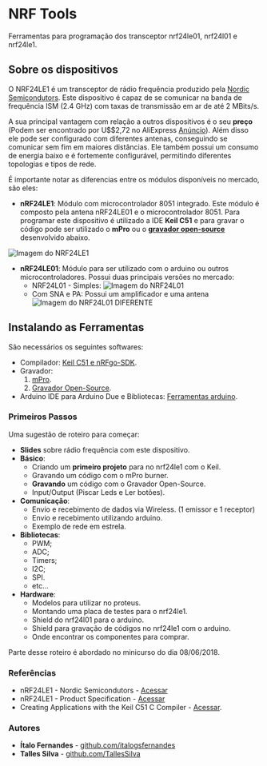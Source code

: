 # NRF Tools
Ferramentas para programação dos transceptor nrf24le01, nrf24l01 e nrf24le1.

## Sobre os dispositivos

O NRF24LE1 é um transceptor de rádio frequência produzido pela [Nordic Semicondutors](www.nordicsemi.com). Este dispositivo é capaz de se comunicar na banda de frequência ISM (2.4 GHz) com taxas de transmissão em ar de até 2 MBits/s.

A sua principal vantagem com relação a outros dispositivos é o seu **preço** (Podem ser encontrado por U$$2,72 no AliExpress [Anúncio](https://pt.aliexpress.com/item/2PCS-NRF24LE1-NRF24L01-MCU-Wireless-Transceiver-DIP-Wireless-Communication-Module-nE/32644282935.html)).
Além disso ele pode ser configurado com diferentes antenas, conseguindo se comunicar sem fim em maiores distâncias. Ele também possui um consumo de energia baixo e é fortemente configurável, permitindo diferentes topologias e tipos de rede.

É importante notar as diferencias entre os módulos disponíveis no mercado, são eles:

* **nRF24LE1**: Módulo com microcontrolador 8051 integrado. Este módulo é composto pela antena nRF24LE01 e o microcontrolador 8051. Para programar este dispositivo é utilizado a IDE **Keil C51** e para gravar o código pode ser utilizado o **mPro** ou o [**gravador open-source**](https://github.com/italogfernandes/nrf24le1/releases) desenvolvido abaixo.

![Imagem do NRF24LE1](https://d1xahwiwo4b49p.cloudfront.net/3077-large_default/4ghz-nrf24le1-nrf24l01-mcu-wireless-transceiver-module.jpg)

* **nRF24LE01**: Módulo para ser utilizado com o arduino ou outros microcontroladores. Possui duas principais versões no mercado:
  * NRF24L01 - Simples:
  ![Imagem do NRF24L01](https://static.usinainfo.com.br/5546-thickbox_default/modulo-transceptor-wireless-24ghz-wifi-nrf24l01.jpg)
  * Com SNA e PA: Possui um amplificador e uma antena
  ![Imagem do NRF24L01 DIFERENTE](http://modtronix.com.au/wp-content/uploads/wrl-nrf24l01-pa_n.jpg)

## Instalando as Ferramentas

São necessários os seguintes softwares:
* Compilador: [Keil C51 e nRFgo-SDK](./instalacao-compilador-keil.html).
* Gravador:
    1. [mPro](https://drive.google.com/file/d/1Kz1PrjCGG2g5PH3JMu205yZxUusiQDPu/view).
    1. [Gravador Open-Source](./instalacao-gravador-open-source.html).
* Arduino IDE para Arduino Due e Bibliotecas: [Ferramentas arduino](./instalacao-arduino-bibliotecas.html).

### Primeiros Passos

Uma sugestão de roteiro para começar:
* **Slides** sobre rádio frequência com este dispositivo.
* **Básico**:
    * Criando um **primeiro projeto** para no nrf24le1 com o Keil.
    * Gravando um código com o mPro burner.
    * **Gravando** um código com o Gravador Open-Source.
    * Input/Output (Piscar Leds e Ler botões).
* **Comunicação**:
    * Envio e recebimento de dados via Wireless. (1 emissor e 1 receptor)
    * Envio e recebimento utilizando arduino.
    * Exemplo de rede em estrela.
* **Bibliotecas**:
    * PWM;
    * ADC;
    * Timers;
    * I2C;
    * SPI.
    * etc...
* **Hardware**:
    * Modelos para utilizar no proteus.
    * Montando uma placa de testes para o nrf24le1.
    * Shield do nrf24l01 para o arduino.
    * Shield para gravação de códigos no nrf24le1 com o arduino.
    * Onde encontrar os componentes para comprar.

Parte desse roteiro é abordado no minicurso do dia 08/06/2018.

### Referências

* nRF24LE1 - Nordic Semicondutors - [Acessar](http://www.nordicsemi.com/eng/Products/2.4GHz-RF/nRF24LE1)
* nRF24LE1 - Product Specification - [Acessar](http://www.nordicsemi.com/eng/content/download/2443/29442/file/nRF24LE1_Product_Specification_rev1_6.pdf)
* Creating Applications with the Keil C51 C Compiler - [Acessar](http://www.nordicsemi.com/eng/nordic/download_resource/10885/7/38349113/1515).

### Autores

* **Ítalo Fernandes** - [github.com/italogsfernandes](github.com/italogsfernandes)
* **Talles Silva** - [github.com/TallesSilva](github.com/TallesSilva)
